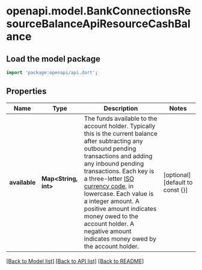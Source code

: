 # openapi.model.BankConnectionsResourceBalanceApiResourceCashBalance

## Load the model package
```dart
import 'package:openapi/api.dart';
```

## Properties
Name | Type | Description | Notes
------------ | ------------- | ------------- | -------------
**available** | **Map<String, int>** | The funds available to the account holder. Typically this is the current balance after subtracting any outbound pending transactions and adding any inbound pending transactions.  Each key is a three-letter [ISO currency code](https://www.iso.org/iso-4217-currency-codes.html), in lowercase.  Each value is a integer amount. A positive amount indicates money owed to the account holder. A negative amount indicates money owed by the account holder. | [optional] [default to const {}]

[[Back to Model list]](../README.md#documentation-for-models) [[Back to API list]](../README.md#documentation-for-api-endpoints) [[Back to README]](../README.md)


